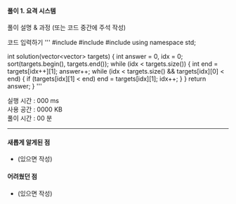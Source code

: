 #### 풀이 1. 요격 시스템

풀이 설명 & 과정 (또는 코드 중간에 주석 작성)


코드 입력하기
'''
#include <string>
#include <vector>
#include <algorithm>
using namespace std;

int solution(vector<vector<int>> targets)
{
    int answer = 0, idx = 0;
    sort(targets.begin(), targets.end());
    while (idx < targets.size())
    {
        int end = targets[idx++][1];
        answer++;
        while (idx < targets.size() && targets[idx][0] < end)
        {
            if (targets[idx][1] < end) end = targets[idx][1];
            idx++;
        }
    }
    return answer;
}
'''

실행 시간 : 000 ms    
사용 공간 : 0000 KB  
풀이 시간 : 00 분  

--- 

#### 새롭게 알게된 점
  + (있으면 작성)

#### 어려웠던 점
  + (있으면 작성)
